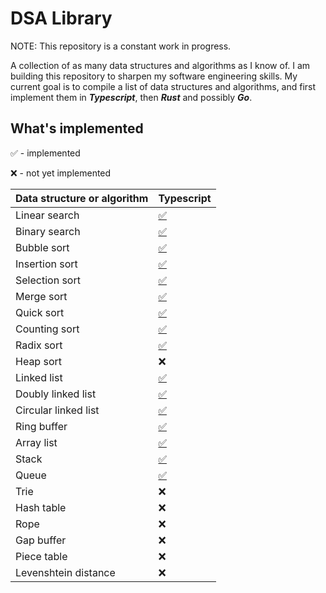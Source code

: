 # DSA Library

NOTE: This repository is a constant work in progress.

A collection of as many data structures and algorithms as I know of. I am building this repository to sharpen my software engineering skills. My current goal is to compile a list of data structures and algorithms, and first implement them in **_Typescript_**, then **_Rust_** and possibly **_Go_**.

## What's implemented

✅ - implemented

❌ - not yet implemented

| Data structure or algorithm | Typescript                                  |
| --------------------------- | ------------------------------------------- |
| Linear search               | [✅](Typescript/code/LinearSearch.ts)       |
| Binary search               | [✅](Typescript/code/BinarySearch.ts)       |
| Bubble sort                 | [✅](Typescript/code/BubbleSort.ts)         |
| Insertion sort              | [✅](Typescript/code/InsertionSort.ts)      |
| Selection sort              | [✅](Typescript/code/SelectionSort.ts)      |
| Merge sort                  | [✅](Typescript/code/MergeSort.ts)          |
| Quick sort                  | [✅](Typescript/code/QuickSort.ts)          |
| Counting sort               | [✅](Typescript/code/CountingSort.ts)       |
| Radix sort                  | [✅](Typescript/code/RadixSort.ts)          |
| Heap sort                   | ❌                                          |
| Linked list                 | [✅](Typescript/code/LinkedList.ts)         |
| Doubly linked list          | [✅](Typescript/code/DoublyLinkedList.ts)   |
| Circular linked list        | [✅](Typescript/code/CircularLinkedList.ts) |
| Ring buffer                 | [✅](Typescript/code/RingBuffer.ts)         |
| Array list                  | [✅](Typescript/code/ArrayList.ts)          |
| Stack                       | [✅](Typescript/code/Stack.ts)              |
| Queue                       | [✅](Typescript/code/Queue.ts)              |
| Trie                        | ❌                                          |
| Hash table                  | ❌                                          |
| Rope                        | ❌                                          |
| Gap buffer                  | ❌                                          |
| Piece table                 | ❌                                          |
| Levenshtein distance        | ❌                                          |
